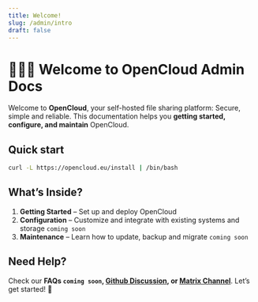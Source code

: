 ```yaml
---
title: Welcome!
slug: /admin/intro
draft: false
---
```


# 🙋🏻‍♀️ Welcome to OpenCloud Admin Docs

Welcome to **OpenCloud**, your self-hosted file sharing platform: Secure, simple and reliable. This documentation helps you **getting started, configure, and maintain** OpenCloud.  

## Quick start
```bash
curl -L https://opencloud.eu/install | /bin/bash
```


## What’s Inside?  
1. **Getting Started** – Set up and deploy OpenCloud  
2. **Configuration** – Customize and integrate with existing systems and storage `coming soon`
3. **Maintenance** – Learn how to update, backup and migrate `coming soon`

## Need Help?  
Check our **FAQs `coming soon`, [Github Discussion](https://github.com/orgs/opencloud-eu/discussions), or [Matrix Channel](https://matrix.to/#/#opencloud:matrix.org)**. Let’s get started! 🚀  
